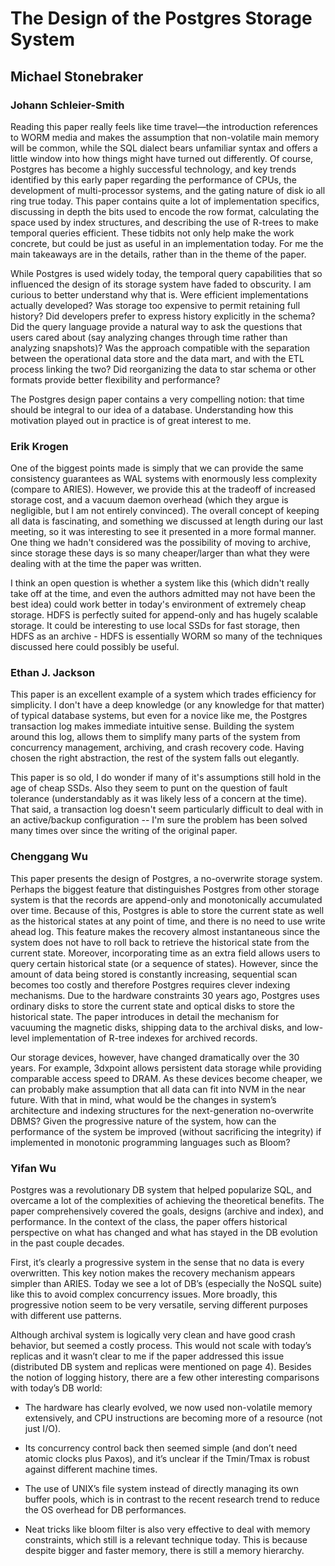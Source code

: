 # The Design of the Postgres Storage System
## Michael Stonebraker

### Johann Schleier-Smith

Reading this paper really feels like time travel&mdash;the introduction references to WORM media and makes the assumption that non-volatile main memory will be common, while the SQL dialect bears unfamiliar syntax and offers a little window into how things might have turned out differently. Of course, Postgres has become a highly successful technology, and key trends identified by this early paper regarding the performance of CPUs, the development of multi-processor systems, and the gating nature of disk io all ring true today. This paper contains quite a lot of implementation specifics, discussing in depth the bits used to encode the row format, calculating the space used by index structures, and describing the use of R-trees to make temporal queries efficient. These tidbits not only help make the work concrete, but could be just as useful in an implementation today. For me the main takeaways are in the details, rather than in the theme of the paper.

While Postgres is used widely today, the temporal query capabilities that so influenced the design of its storage system have faded to obscurity. I am curious to better understand why that is. Were efficient implementations actually developed? Was storage too expensive to permit retaining full history? Did developers prefer to express history explicitly in the schema? Did the query language provide a natural way to ask the questions that users cared about (say analyzing changes through time rather than analyzing snapshots)? Was the approach compatible with the separation between the operational data store and the data mart, and with the ETL process linking the two? Did reorganizing the data to star schema or other formats provide better flexibility and performance?

The Postgres design paper contains a very compelling notion: that time should be integral to our idea of a database. Understanding how this motivation played out in practice is of great interest to me.

### Erik Krogen
One of the biggest points made is simply that we can provide the same consistency guarantees as WAL systems with enormously less complexity (compare to ARIES). However, we provide this at the tradeoff of increased storage cost, and a vacuum daemon overhead (which they argue is negligible, but I am not entirely convinced). The overall concept of keeping all data is fascinating, and something we discussed at length during our last meeting, so it was interesting to see it presented in a more formal manner. One thing we hadn't considered was the possibility of moving to archive, since storage these days is so many cheaper/larger than what they were dealing with at the time the paper was written.

I think an open question is whether a system like this (which didn't really take off at the time, and even the authors admitted may not have been the best idea) could work better in today's environment of extremely cheap storage. HDFS is perfectly suited for append-only and has hugely scalable storage. It could be interesting to use local SSDs for fast storage, then HDFS as an archive - HDFS is essentially WORM so many of the techniques discussed here could possibly be useful.

### Ethan J. Jackson
This paper is an excellent example of a system which trades efficiency for
simplicity.  I don't have a deep knowledge (or any knowledge for that matter)
of typical database systems, but even for a novice like me, the Postgres
transaction log makes immediate intuitive sense.  Building the system around
this log, allows them to simplify many parts of the system from
concurrency management, archiving, and crash recovery code. Having chosen the
right abstraction, the rest of the system falls out elegantly.

This paper is so old, I do wonder if many of it's assumptions still hold in the
age of cheap SSDs.  Also they seem to punt on the question of fault tolerance
(understandably as it was likely less of a concern at the time).  That said,
a transaction log doesn't seem particularly difficult to deal with in an
active/backup configuration -- I'm sure the problem has been solved many times
over since the writing of the original paper.

### Chenggang Wu
This paper presents the design of Postgres, a no-overwrite storage system. Perhaps the biggest feature that distinguishes Postgres from other storage system is that the records are append-only and monotonically accumulated over time. Because of this, Postgres is able to store the current state as well as the historical states at any point of time, and there is no need to use write ahead log. This feature makes the recovery almost instantaneous since the system does not have to roll back to retrieve the historical state from the current state. Moreover, incorporating time as an extra field allows users to query certain historical state (or a sequence of states). However, since the amount of data being stored is constantly increasing, sequential scan becomes too costly and therefore Postgres requires clever indexing mechanisms. Due to the hardware constraints 30 years ago, Postgres uses ordinary disks to store the current state and optical disks to store the historical state. The paper introduces in detail the mechanism for vacuuming the magnetic disks, shipping data to the archival disks, and low-level implementation of R-tree indexes for archived records.

Our storage devices, however, have changed dramatically over the 30 years. For example, 3dxpoint allows persistent data storage while providing comparable access speed to DRAM. As these devices become cheaper, we can probably make assumption that all data can fit into NVM in the near future. With that in mind, what would be the changes in system’s architecture and indexing structures for the next-generation no-overwrite DBMS? Given the progressive nature of the system, how can the performance of the system be improved (without sacrificing the integrity) if implemented in monotonic programming languages such as Bloom?


### Yifan Wu
Postgres was a revolutionary DB system that helped popularize SQL, and overcame a lot of the
complexities of achieving the theoretical benefits. The paper comprehensively covered the goals,
designs (archive and index), and performance. In the context of the class, the paper offers
historical perspective on what has changed and what has stayed in the DB evolution in the past
couple decades.

First, it’s clearly a progressive system in the sense that no data is every overwritten. This key
notion makes the recovery mechanism appears simpler than ARIES. Today we see a lot of DB’s
(especially the NoSQL suite) like this to avoid complex concurrency issues. More broadly, this
progressive notion seem to be very versatile, serving different purposes with different use
patterns.

Although archival system is logically very clean and have good crash behavior, but seemed a costly
process. This would not scale with today’s replicas and it wasn’t clear to me if the paper addressed
this issue (distributed DB system and replicas were mentioned on page 4).
Besides the notion of logging history, there are a few other interesting comparisons with today’s DB
world:

- The hardware has clearly evolved, we now used non-volatile memory extensively, and CPU
instructions are becoming more of a resource (not just I/O).

- Its concurrency control back then seemed simple (and don’t need atomic clocks plus Paxos), and
it’s unclear if the Tmin/Tmax is robust against different machine times.

- The use of UNIX’s file system instead of directly managing its own buffer pools, which is in
contrast to the recent research trend to reduce the OS overhead for DB performances.

- Neat tricks like bloom filter is also very effective to deal with memory constraints, which
  still is a relevant technique today. This is because despite bigger and faster memory, there
  is still a memory hierarchy.




